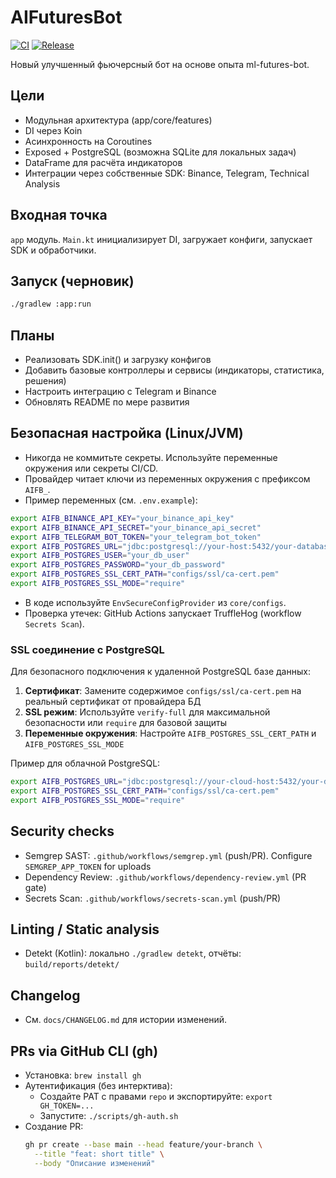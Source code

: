 # AIFuturesBot

[![CI](https://github.com/velkonost/ai-bot/actions/workflows/ci.yml/badge.svg)](https://github.com/velkonost/ai-bot/actions/workflows/ci.yml)
[![Release](https://github.com/velkonost/ai-bot/actions/workflows/release.yml/badge.svg)](https://github.com/velkonost/ai-bot/actions/workflows/release.yml)

Новый улучшенный фьючерсный бот на основе опыта ml-futures-bot.

## Цели
- Модульная архитектура (app/core/features)
- DI через Koin
- Асинхронность на Coroutines
- Exposed + PostgreSQL (возможна SQLite для локальных задач)
- DataFrame для расчёта индикаторов
- Интеграции через собственные SDK: Binance, Telegram, Technical Analysis

## Входная точка
`app` модуль. `Main.kt` инициализирует DI, загружает конфиги, запускает SDK и обработчики.

## Запуск (черновик)
```bash
./gradlew :app:run
```

## Планы
- Реализовать SDK.init() и загрузку конфигов
- Добавить базовые контроллеры и сервисы (индикаторы, статистика, решения)
- Настроить интеграцию с Telegram и Binance
- Обновлять README по мере развития

## Безопасная настройка (Linux/JVM)

- Никогда не коммитьте секреты. Используйте переменные окружения или секреты CI/CD.
- Провайдер читает ключи из переменных окружения с префиксом `AIFB_`.
- Пример переменных (см. `.env.example`):

```bash
export AIFB_BINANCE_API_KEY="your_binance_api_key"
export AIFB_BINANCE_API_SECRET="your_binance_api_secret"
export AIFB_TELEGRAM_BOT_TOKEN="your_telegram_bot_token"
export AIFB_POSTGRES_URL="jdbc:postgresql://your-host:5432/your-database"
export AIFB_POSTGRES_USER="your_db_user"
export AIFB_POSTGRES_PASSWORD="your_db_password"
export AIFB_POSTGRES_SSL_CERT_PATH="configs/ssl/ca-cert.pem"
export AIFB_POSTGRES_SSL_MODE="require"
```

- В коде используйте `EnvSecureConfigProvider` из `core/configs`.
- Проверка утечек: GitHub Actions запускает TruffleHog (workflow `Secrets Scan`).

### SSL соединение с PostgreSQL

Для безопасного подключения к удаленной PostgreSQL базе данных:

1. **Сертификат**: Замените содержимое `configs/ssl/ca-cert.pem` на реальный сертификат от провайдера БД
2. **SSL режим**: Используйте `verify-full` для максимальной безопасности или `require` для базовой защиты
3. **Переменные окружения**: Настройте `AIFB_POSTGRES_SSL_CERT_PATH` и `AIFB_POSTGRES_SSL_MODE`

Пример для облачной PostgreSQL:
```bash
export AIFB_POSTGRES_URL="jdbc:postgresql://your-cloud-host:5432/your-database?ssl=true&sslmode=require"
export AIFB_POSTGRES_SSL_CERT_PATH="configs/ssl/ca-cert.pem"
export AIFB_POSTGRES_SSL_MODE="require"
```

## Security checks

- Semgrep SAST: `.github/workflows/semgrep.yml` (push/PR). Configure `SEMGREP_APP_TOKEN` for uploads
- Dependency Review: `.github/workflows/dependency-review.yml` (PR gate)
- Secrets Scan: `.github/workflows/secrets-scan.yml` (push/PR)

## Linting / Static analysis

- Detekt (Kotlin): локально `./gradlew detekt`, отчёты: `build/reports/detekt/`

## Changelog

- См. `docs/CHANGELOG.md` для истории изменений.

## PRs via GitHub CLI (gh)

- Установка: `brew install gh`
- Аутентификация (без интерктива):
  - Создайте PAT с правами `repo` и экспортируйте: `export GH_TOKEN=...`
  - Запустите: `./scripts/gh-auth.sh`
- Создание PR:
  ```bash
  gh pr create --base main --head feature/your-branch \
    --title "feat: short title" \
    --body "Описание изменений"
  ```
